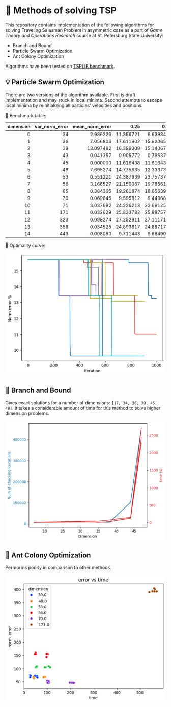 # :briefcase: Methods of solving TSP

This repository contains implementation of the following algorithms for solving Traveling Salesman Problem in asymmetric case as a part of *Game Theory and Operations Research* course at St. Petersburg State University:
* Branch and Bound
* Particle Swarm Optimization
* Ant Colony Optimization

Algorithms have been tested on [TSPLIB benchmark](http://comopt.ifi.uni-heidelberg.de/software/TSPLIB95/).

## :bulb: Particle Swarm Optimization
There are two versions of the algorithm available. First is draft implementation and may stuck in local minima. Second attempts to escape local minima by reinitializing all particles' velocities and positions.

:memo: Benchmark table:

| dimension | var_norm_error | mean_norm_error |      0.25 |       0.5 |      0.75 |           |
|----------:|---------------:|----------------:|----------:|----------:|----------:|-----------|
|     0     |             34 |        2.986226 | 11.396721 |  9.639344 | 11.016393 | 13.442623 |
|     1     |             36 |        7.056806 | 17.611902 | 15.920651 | 17.980671 | 19.544761 |
|     2     |             39 |       13.097482 | 16.399309 | 15.140671 | 16.535044 | 18.447680 |
|     3     |             43 |        0.041357 |  0.905772 |  0.795376 |  0.921419 |  1.095271 |
|     4     |             45 |        0.000000 | 11.616438 | 11.616438 | 11.616438 | 11.616438 |
|     5     |             48 |        7.695274 | 14.775635 | 12.333736 | 13.780042 | 16.736842 |
|     6     |             53 |        0.551221 | 24.387939 | 23.757376 | 24.332433 | 24.914991 |
|     7     |             56 |        3.166527 | 21.150067 | 19.785619 | 20.388566 | 22.208575 |
|     8     |             65 |        0.384365 | 19.261874 | 18.656397 | 19.169876 | 19.726145 |
|     9     |             70 |        0.069645 |  9.595812 |  9.449680 |  9.579988 |  9.848749 |
|     10    |             71 |        3.037692 | 24.226213 | 23.691250 | 24.914024 | 25.487199 |
|     11    |            171 |        0.032629 | 25.833782 | 25.887574 | 25.901022 | 25.901022 |
|     12    |            323 |        0.098274 | 27.252911 | 27.111717 | 27.193460 | 27.411444 |
|     13    |            358 |        0.034525 | 24.893617 | 24.887170 | 24.951644 | 25.016119 |
|     14    |            443 |        0.008060 |  9.711443 |  9.684909 |  9.751244 |  9.784411 |

:triangular_ruler: Optimality curve:

![results_pso](images/pso_opt.png)

## :deciduous_tree: Branch and Bound

Gives exact solutions for a number of dimensions: `[17, 34, 36, 39, 45, 48]`. It takes a considerable amount of time for this method to solve higher dimension problems.

![results](images/bbound_time_dimension.png)

## :ant: Ant Colony Optimization

Permorms poorly in comparison to other methods.

![results_aco](images/aco_error_dim.png)
